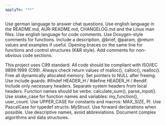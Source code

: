 ```yaml
---
applyTo: "**"
---
```


Use german language to answer chat questions.
Use english language in the README.md, AUR-README.md, CHANGELOG.md and the Linux man files. 
Use english language for code comments.
Use Doxygen-style comments for functions. Include a description, @brief, @param, @return values and examples if useful.
Opening braces on the same line for functions and control structures (K&R style).
Add comments for non-obvious code sections.

This project uses C99 standard.
All code should be compliant with ISO/IEC 9899:1999 (C99).
Always check return values of malloc(), calloc(), realloc().
Free all dynamically allocated memory.
Set pointers to NULL after freeing.
Use include guards: #ifndef HEADER_H / #define HEADER_H / #endif.
Include only necessary headers.
Separate system headers from local headers.
Function names should be verbs: calculate_sum(), parse_input().
Use snake_case for function names and variables: my_function(), user_count.
Use UPPER_CASE for constants and macros: MAX_SIZE, PI.
Use PascalCase for typedef structs: MyStruct.
Use forward declarations when possible.
Use descriptive names, avoid abbreviations.
Document complex algorithms and data structures.
